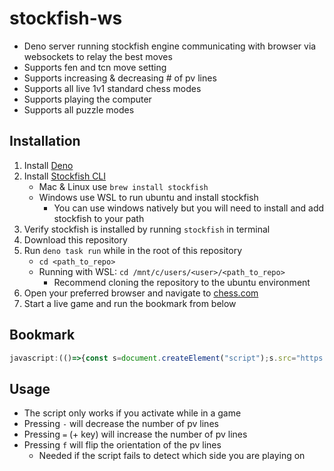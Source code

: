 # stockfish-ws
- Deno server running stockfish engine communicating with browser via websockets to relay the best moves
- Supports fen and tcn move setting
- Supports increasing & decreasing # of pv lines
- Supports all live 1v1 standard chess modes
- Supports playing the computer
- Supports all puzzle modes

## Installation
1. Install [Deno](https://deno.land/manual@v1.30.2/getting_started/installation)
2. Install [Stockfish CLI](https://stockfishchess.org/download/)
    - Mac & Linux use `brew install stockfish`
    - Windows use WSL to run ubuntu and install stockfish
        - You can use windows natively but you will need to install and add stockfish to your path
3. Verify stockfish is installed by running `stockfish` in terminal
4. Download this repository
5. Run `deno task run` while in the root of this repository
    - `cd <path_to_repo>`
    - Running with WSL: `cd /mnt/c/users/<user>/<path_to_repo>`
        - Recommend cloning the repository to the ubuntu environment
6. Open your preferred browser and navigate to [chess.com](https://www.chess.com/)
7. Start a live game and run the bookmark from below

## Bookmark
```js
javascript:(()=>{const s=document.createElement("script");s.src="https://undercovergoose.github.io/stockfish-ws/bookmark.js";document.body.appendChild(s)})();void 0
```

## Usage
- The script only works if you activate while in a game
- Pressing `-` will decrease the number of pv lines
- Pressing `=` (+ key) will increase the number of pv lines
- Pressing `f` will flip the orientation of the pv lines
    - Needed if the script fails to detect which side you are playing on